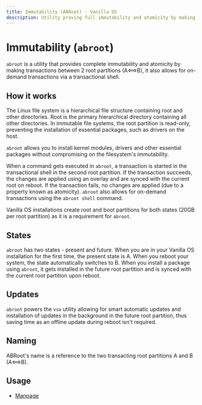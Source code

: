 ```yaml
---
title: Immutability (ABRoot) - Vanilla OS
description: Utility proving full immutability and atomicity by making transactions between 2 root partitions with support for on-demand transactions via a transactional shell in Vanilla OS.
---
```


# Immutability (`abroot`)

`abroot` is a utility that provides complete immutability and atomicity by making transactions between 2 root partitions (A⟺B), it also allows for on-demand transactions via a transactional shell.

## How it works

The Linux file system is a hierarchical file structure containing root and other directories. 
Root is the primary hierarchical directory containing all other directories.
In immutable file systems, the root partition is read-only, preventing the installation of essential packages, such as drivers on the host.

`abroot` allows you to install kernel modules, drivers and other essential packages without compromising on the filesystem's immutability. 

When a command gets executed in `abroot`, a transaction is started in the transactional shell in the second root partition. If the transaction succeeds, the changes are applied using an overlay and are synced with the current root on reboot. If the transaction fails, no changes are applied (due to a property known as atomicity). `abroot` also allows for on-demand transactions using the `abroot shell` command.

Vanilla OS installations create root and boot partitions for both states (20GB per root partition) as it is a requirement for `abroot`.

## States

`abroot` has two states - present and future. When you are in your Vanilla OS installation for the first time, the present state is A. When you reboot your system, the state automatically switches to B. When you install a package using `abroot`,  it gets installed in the future root partition and is synced with the current root partition upon reboot.

## Updates

`abroot` powers the `vso` utility allowing for smart automatic updates and installation of updates in the background in the future root partition, thus saving time as an offline update during reboot isn't required.

## Naming

ABRoot's name is a reference to the two transacting root partitions A and B (A⟺B).

## Usage

- [Manpage](/docs/ABRoot/manpage)
